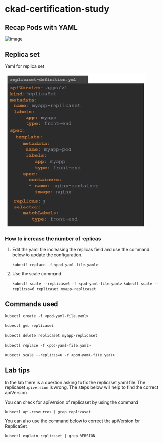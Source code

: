 # ckad-certification-study

## Recap Pods with YAML
![image](https://github.com/user-attachments/assets/4aaa8a38-1311-4582-ad6a-709d12dccf07)

## Replica set
Yaml for replica set

![alt text](image.png)

### How to increase the number of replicas

1. Edit the yaml file increasing the replicas field and use the command below to update the configuration.

    `kubectl replace -f <pod-yaml-file.yaml>`

2. Use the scale command

    `kubectl scale --replicas=6 -f <pod-yaml-file.yaml>`
    `kubectl scale --replicas=6 replicaset myapp-replicaset`

## Commands used

    
    kubectl create -f <pod-yaml-file.yaml>

    kubectl get replicaset

    kubectl delete replicaset myapp-replicaset

    kubectl replace -f <pod-yaml-file.yaml>

    kubectl scale --replicas=6 -f <pod-yaml-file.yaml>

## Lab tips
In the lab there is a question asking to fix the replicaset yaml file. The replicaset `apiversion` is wrong. The steps below will help to find the correct apiVersion.

You can check for apiVersion of replicaset by using the command 

    kubectl api-resources | grep replicaset

You can also use the command below to correct the apiVersion for ReplicaSet.

    kubectl explain replicaset | grep VERSION